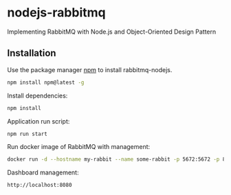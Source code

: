 # nodejs-rabbitmq

Implementing RabbitMQ with Node.js and Object-Oriented Design Pattern

## Installation

Use the package manager [npm](https://www.npmjs.com/get-npm) to install rabbitmq-nodejs.

```bash
npm install npm@latest -g
```
Install dependencies:

```bash
npm install
```
Application run script:

```bash
npm run start
```
Run docker image of RabbitMQ with management:

```bash
docker run -d --hostname my-rabbit --name some-rabbit -p 5672:5672 -p 8080:15672 rabbitmq:3-management 
```
Dashboard management:

```bash
http://localhost:8080
```
